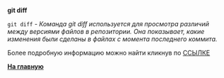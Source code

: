 **git diff**


`git diff` - *Команда git diff используется для просмотра различий между версиями файлов в репозитории. Она показывает, какие изменения были сделаны в файлах с момента последнего коммита.*


Более подробную информацию можно найти кликнув по [ССЫЛКЕ](https://www.yourtodo.ru/posts/13/#:~:text=7.-,%D0%9A%D0%BE%D0%BC%D0%B0%D0%BD%D0%B4%D0%B0%20git%20diff,-%D0%9A%D0%BE%D0%BC%D0%B0%D0%BD%D0%B4%D0%B0%20git%20diff)




**[На главную](../readme.md)**
